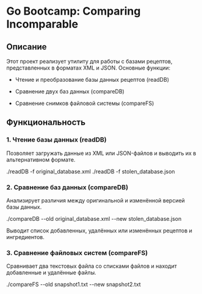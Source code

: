 # Go Bootcamp: Comparing Incomparable 

## Описание
Этот проект реализует утилиту для работы с базами рецептов, представленных в форматах XML и JSON.
Основные функции:

- Чтение и преобразование базы данных рецептов (readDB)

- Сравнение двух баз данных (compareDB)

- Сравнение снимков файловой системы (compareFS)

## Функциональность 
### 1. Чтение базы данных (readDB)

Позволяет загружать данные из XML или JSON-файлов и выводить их в альтернативном формате.

./readDB -f original_database.xml
./readDB -f stolen_database.json

### 2. Сравнение баз данных (compareDB)

Анализирует различия между оригинальной и изменённой версией базы данных.

./compareDB --old original_database.xml --new stolen_database.json

Выводит список добавленных, удалённых или изменённых рецептов и ингредиентов.

### 3. Сравнение файловых систем (compareFS)

Сравнивает два текстовых файла со списками файлов и находит добавленные и удалённые файлы.

./compareFS --old snapshot1.txt --new snapshot2.txt